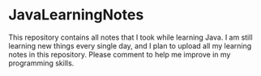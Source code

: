 # JavaLearningNotes
This repository contains all notes that I took while learning Java. I am still learning new things every single day, and I plan to upload all my learning notes in this repository. Please comment to help me improve in my programming skills. 
